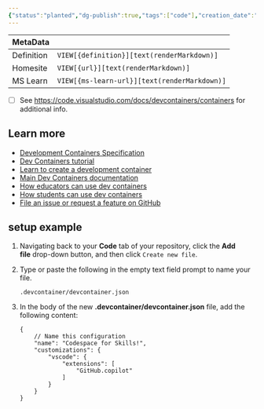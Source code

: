 ```yaml
---
{"status":"planted","dg-publish":true,"tags":["code"],"creation_date":"2024-05-10 09:52","definition":"undefined","ms-learn-url":"undefined","url":"https://containers.dev/","aliases":["devcontainer"],"permalink":"/code/development-container/","dgPassFrontmatter":true}
---
```



| MetaData   |                                              |
| ---------- | -------------------------------------------- |
| Definition | `VIEW[{definition}][text(renderMarkdown)]`   |
| Homesite   | `VIEW[{url}][text(renderMarkdown)]`          |
| MS Learn   | `VIEW[{ms-learn-url}][text(renderMarkdown)]` |

- [ ] See https://code.visualstudio.com/docs/devcontainers/containers for additional info.

## Learn more

- [Development Containers Specification](https://containers.dev/implementors/spec/)
- [Dev Containers tutorial](https://code.visualstudio.com/docs/remote/containers-tutorial)
- [Learn to create a development container](https://code.visualstudio.com/docs/remote/create-dev-container)
- [Main Dev Containers documentation](https://code.visualstudio.com/docs/remote/containers)
- [How educators can use dev containers](https://code.visualstudio.com/blogs/2020/07/27/containers-edu)
- [How students can use dev containers](https://youtu.be/Uvf2FVS1F8k)
- [File an issue or request a feature on GitHub](https://github.com/microsoft/vscode-remote-release/issues)

## setup example
1. Navigating back to your **Code** tab of your repository, click the **Add file** drop-down button, and then click `Create new file`.
    
2. Type or paste the following in the empty text field prompt to name your file.
    
    ```
    .devcontainer/devcontainer.json
    ```
    
3. In the body of the new **.devcontainer/devcontainer.json** file, add the following content:
    
    ```
    {
        // Name this configuration
        "name": "Codespace for Skills!",
        "customizations": {
            "vscode": {
                "extensions": [
                    "GitHub.copilot"
                ]
            }
        }
    }
    ```